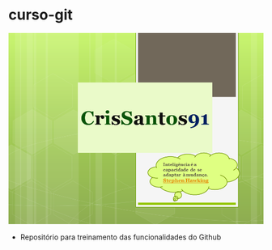 # curso-git

<p align="center">
    <img src="Logo github.png" alt="Dev logo">
</p>



* Repositório para treinamento das funcionalidades do Github 

